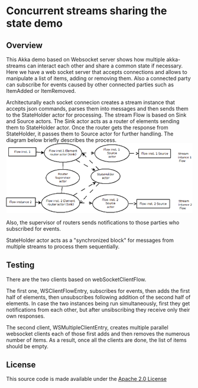 # Concurrent streams sharing the state demo

## Overview
This Akka demo based on Websocket server shows how multiple akka-streams can interact 
each other and share a common state if necessary. Here we have a web socket server that accepts connections and allows to manipulate a list of items, adding or removing them. Also a connected party can subscribe for events caused by other connected parties such as ItemAdded or ItemRemoved. 

Architecturally each socket connecion creates a stream instance that accepts json commands, parses them into messages and then sends them to the StateHolder actor for processing. The stream Flow is based on Sink and Source actors. The Sink actor acts as a router of elements sending them to StateHolder actor. Once the router gets the response from StateHolder, it passes them to Source actor for further handling. The diagram below briefly describes the process.
![](doc/streams_conc.gif)

Also, the supervisor of routers sends notifications to those parties who subscribed for events.

StateHolder actor acts as a "synchronized block" for messages from multiple streams to process them sequentially.
## Testing
There are the two clients based on webSocketClientFlow. 

The first one, WSClientFlowEntry, subscribes for events, then adds the first half of elements, then unsubscribes following addition of the second half of elements. In case the two instances being run simultaneously, first they get notifications from each other, but after unsibscribing they receive only their own responses.

The second client, WSMultipleClientEntry, creates multiple parallel websocket clients each of those first adds and then removes the numerous number of items. As a result, once all the clients are done, the list of items should be empty.
## License
This source code is made available under the [Apache 2.0 License](http://www.apache.org/licenses/LICENSE-2.0)
